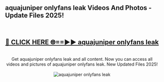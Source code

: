 <h2>aquajuniper onlyfans leak Videos And Photos - Update Files 2025!</h2>
<br>
<div align="center">
<h2><a href="https://linkcuts.com/hfmhzwbr" rel="nofollow">🔴 CLICK HERE 🌐==►► aquajuniper onlyfans leak</a></h2>
<br>
Get aquajuniper onlyfans leak and all content. Now you can access all videos and pictures of aquajuniper onlyfans leak. New Updated Files 2025!
<br>
<br>
<a href="https://linkcuts.com/hfmhzwbr" rel="nofollow" data-target="animated-image.originalLink"><img src="https://i.ibb.co.com/WyWwxjT/player-gif2.gif" alt="aquajuniper onlyfans leak" style="max-width: 100%; display: inline-block;" data-target="animated-image.originalImage"></a>
</div>
<br>